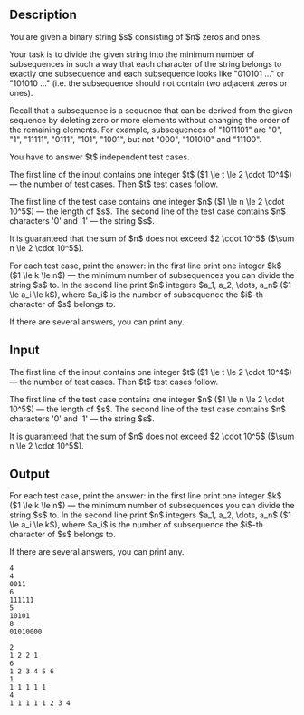 ## Description

<div><p>You are given a binary string $s$ consisting of $n$ zeros and ones.</p><p>Your task is to divide the given string into the <span class="tex-font-style-bf">minimum</span> number of <span class="tex-font-style-bf">subsequences</span> in such a way that <span class="tex-font-style-it">each character</span> of the string belongs to exactly <span class="tex-font-style-it">one subsequence</span> and each subsequence looks like "<span class="tex-font-style-tt">010101 ...</span>" or "<span class="tex-font-style-tt">101010 ...</span>" (i.e. the subsequence should not contain two adjacent zeros or ones).</p><p>Recall that a subsequence is a sequence that can be derived from the given sequence by deleting zero or more elements without changing the order of the remaining elements. For example, subsequences of "<span class="tex-font-style-tt">1011101</span>" are "<span class="tex-font-style-tt">0</span>", "<span class="tex-font-style-tt">1</span>", "<span class="tex-font-style-tt">11111</span>", "<span class="tex-font-style-tt">0111</span>", "<span class="tex-font-style-tt">101</span>", "<span class="tex-font-style-tt">1001</span>", but not "<span class="tex-font-style-tt">000</span>", "<span class="tex-font-style-tt">101010</span>" and "<span class="tex-font-style-tt">11100</span>".</p><p>You have to answer $t$ independent test cases.</p></div><div class="input-specification"><p>The first line of the input contains one integer $t$ ($1 \le t \le 2 \cdot 10^4$) — the number of test cases. Then $t$ test cases follow.</p><p>The first line of the test case contains one integer $n$ ($1 \le n \le 2 \cdot 10^5$) — the length of $s$. The second line of the test case contains $n$ characters '<span class="tex-font-style-tt">0</span>' and '<span class="tex-font-style-tt">1</span>' — the string $s$.</p><p>It is guaranteed that the sum of $n$ does not exceed $2 \cdot 10^5$ ($\sum n \le 2 \cdot 10^5$).</p></div><div class="output-specification"><p>For each test case, print the answer: in the first line print one integer $k$ ($1 \le k \le n$) — the minimum number of subsequences you can divide the string $s$ to. In the second line print $n$ integers $a_1, a_2, \dots, a_n$ ($1 \le a_i \le k$), where $a_i$ is the number of subsequence the $i$-th character of $s$ belongs to.</p><p>If there are several answers, you can print any.</p></div>

## Input

<p>The first line of the input contains one integer $t$ ($1 \le t \le 2 \cdot 10^4$) — the number of test cases. Then $t$ test cases follow.</p><p>The first line of the test case contains one integer $n$ ($1 \le n \le 2 \cdot 10^5$) — the length of $s$. The second line of the test case contains $n$ characters '<span class="tex-font-style-tt">0</span>' and '<span class="tex-font-style-tt">1</span>' — the string $s$.</p><p>It is guaranteed that the sum of $n$ does not exceed $2 \cdot 10^5$ ($\sum n \le 2 \cdot 10^5$).</p>

## Output

<p>For each test case, print the answer: in the first line print one integer $k$ ($1 \le k \le n$) — the minimum number of subsequences you can divide the string $s$ to. In the second line print $n$ integers $a_1, a_2, \dots, a_n$ ($1 \le a_i \le k$), where $a_i$ is the number of subsequence the $i$-th character of $s$ belongs to.</p><p>If there are several answers, you can print any.</p>





```input1
4
4
0011
6
111111
5
10101
8
01010000
```




```output1
2
1 2 2 1 
6
1 2 3 4 5 6 
1
1 1 1 1 1 
4
1 1 1 1 1 2 3 4
```


